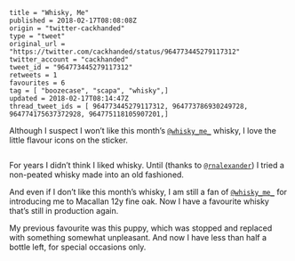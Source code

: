 ```
title = "Whisky, Me"
published = 2018-02-17T08:08:08Z
origin = "twitter-cackhanded"
type = "tweet"
original_url = "https://twitter.com/cackhanded/status/964773445279117312"
twitter_account = "cackhanded"
tweet_id = "964773445279117312"
retweets = 1
favourites = 6
tag = [ "boozecase", "scapa", "whisky",]
updated = 2018-02-17T08:14:47Z
thread_tweet_ids = [ 964773445279117312, 964773786930249728, 964774175637372928, 964775118105907201,]
```

Although I suspect I won’t like this month’s [`@whisky_me_`](https://twitter.com/whisky_me_) whisky, I love the little flavour icons on the sticker.

<p class='image'><img src='https://mnf.m17s.net/2018/02/17/DWOQUZmXUAAJ-w-.jpg' alt=''></p>

For years I didn’t think I liked whisky. Until (thanks to [`@rnalexander`](https://twitter.com/rnalexander)) I tried a non-peated whisky made into an old fashioned.

And even if I don’t like this month’s whisky, I am still a fan of [`@whisky_me_`](https://twitter.com/whisky_me_) for introducing me to Macallan 12y fine oak. Now I have a favourite whisky that’s still in production again.

My previous favourite was this puppy, which was stopped and replaced with something somewhat unpleasant. And now I have less than half a bottle left, for special occasions only.

<p class='image'><img src='https://mnf.m17s.net/2018/02/17/DWOR1bOX4AAJhuG.jpg' alt=''></p>

